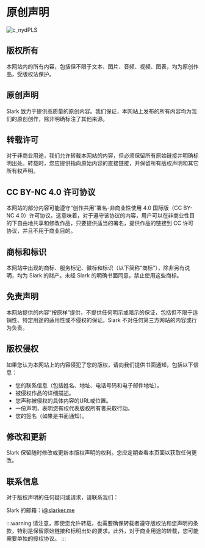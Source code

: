 # 原创声明

![c_nydPLS](https://img-1255332810.cos.ap-chengdu.myqcloud.com/c_nydPLS.jpg)

## 版权所有 

本网站内的所有内容，包括但不限于文本、图片、音频、视频、图表，均为原创作品，受版权法保护。

## 原创声明 

Slark 致力于提供高质量的原创内容。我们保证，本网站上发布的所有内容均为我们的原创创作，除非明确标注了其他来源。

## 转载许可 

对于非商业用途，我们允许转载本网站的内容，但必须保留所有原始链接并明确标明出处。转载时，您应提供指向原始内容的直接链接，并保留所有版权声明和其它所有权声明。

## CC BY-NC 4.0 许可协议 

本网站的部分内容可能遵守“创作共用”署名-非商业性使用 4.0 国际版（CC BY-NC 4.0）许可协议。这意味着，对于遵守该协议的内容，用户可以在非商业性目的下自由地共享和修改作品，只要提供适当的署名，提供作品的链接到 CC 许可协议，并且不用于商业目的。

## 商标和标识 

本网站中出现的商标、服务标记、徽标和标识（以下简称“商标”），除非另有说明，均为 Slark 的财产。未经 Slark 的明确书面同意，禁止使用这些商标。

## 免责声明 

本网站提供的内容“按原样”提供，不提供任何明示或暗示的保证，包括但不限于适销性、特定用途的适用性或不侵权的保证。Slark 不对任何第三方网站的内容或行为负责。

## 版权侵权 

如果您认为本网站上的内容侵犯了您的版权，请向我们提供书面通知，包括以下信息：

- 您的联系信息（包括姓名、地址、电话号码和电子邮件地址）。
- 被侵权作品的详细描述。
- 您声称被侵权的具体内容的URL或位置。
- 一份声明，表明您有权代表版权所有者采取行动。
- 您的签名（如果是书面通知）。

## 修改和更新 

Slark 保留随时修改或更新本版权声明的权利。您应定期查看本页面以获取任何更改。

## 联系信息 

对于版权声明的任何疑问或请求，请联系我们：

Slark 的邮箱：i@slarker.me

:::warning
请注意，即使您允许转载，也需要确保转载者遵守版权法和您声明的条款，特别是保留原始链接和标明出处的要求。此外，对于商业用途的转载，您可能需要单独的授权协议。
:::